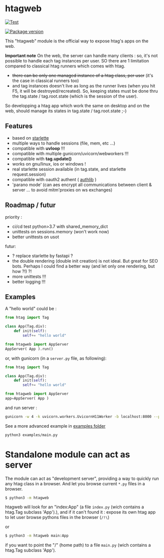 # htagweb

[![Test](https://github.com/manatlan/htagweb/actions/workflows/on_commit_do_all_unittests.yml/badge.svg)](https://github.com/manatlan/htagweb/actions/workflows/on_commit_do_all_unittests.yml)

<a href="https://pypi.org/project/htagweb/">
    <img src="https://badge.fury.io/py/htagweb.svg?x" alt="Package version">
</a>

This "htagweb" module is the official way to expose htag's apps on the web.

**Important note**
On the web, the server can handle many clients : so, it's not possible to handle each tag instances per user. SO there are 1 limitation compared to classical htag runners which comes with htag.

 - ~~there can be only one managed instance of a htag class, per user~~ (it's the case in classical runners too)
 - and tag instances doesn't live as long as the runner lives (when you hit F5, it will be destroyed/recreated). So, keeping states must be done thru the tag.state / tag.root.state (which is the session of the user).

So developping a htag app which work the same on desktop and on the web, should manage its states in tag.state / tag.root.state ;-)

 ## Features

 * based on [starlette](https://pypi.org/project/starlette/)
 * multiple ways to handle sessions (file, mem, etc ...)
 * compatible with **uvloop** !!!
 * compatible with multiple gunicorn/uvicorn/webworkers !!!
 * compatible with **tag.update()**
 * works on gnu/linux, ios or windows !
 * real starlette session available (in tag.state, and starlette request.session)
 * compatible with oauth2 authent ( [authlib](https://pypi.org/project/Authlib/) )
 * 'parano mode' (can aes encrypt all communications between client & server ... to avoid mitm'proxies on ws exchanges)

## Roadmap / futur

priority :

 - ci/cd test python>3.7 with shared_memory_dict
 - unittests on sessions.memory (won't work now)
 - better unittests on usot

futur:

 - ? replace starlette by fastapi ?
 - the double rendering (double init creation) is not ideal. But great for SEO bots. Perhaps I could find a better way (and let only one rendering, but how ?!) ?!
 - more unittests !!!
 - better logging !!!


## Examples

A "hello world" could be :

```python
from htag import Tag

class App(Tag.div):
    def init(self):
        self+= "hello world"

from htagweb import AppServer
AppServer( App ).run()
```

or, with gunicorn (in a `server.py` file, as following):

```python
from htag import Tag

class App(Tag.div):
    def init(self):
        self+= "hello world"

from htagweb import AppServer
app=AppServer( App )
```

and run server :

```bash
gunicorn -w 4 -k uvicorn.workers.UvicornH11Worker -b localhost:8000 --preload server:app
```

See a more advanced example in [examples folder](https://github.com/manatlan/htagweb/tree/master/examples)

```bash
python3 examples/main.py
```

# Standalone module can act as server

The module can act as "development server", providing a way to quickly run any htag class in a browser. And let you browse current `*.py` files in a browser.

```bash
$ python3 -m htagweb
```
htagweb will look for an "index:App" (a file `index.py` (wich contains a htag.Tag subclass 'App').), and if it can't found it : expose its own htag app to let user browse pythons files in the browser (`/!\`)

or

```bash
$ python3 -m htagweb main:App
```
if you want to point the "/" (home path) to a file `main.py` (wich contains a htag.Tag subclass 'App').

